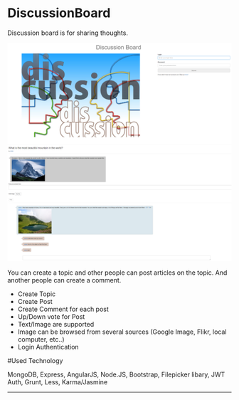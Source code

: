 # DiscussionBoard

Discussion board is for sharing thoughts.

<img src="discussionboard_login.png">
<img src="discussionboard_topicdetail.png">

You can create a topic and other people can post articles on the topic.
And another people can create a comment.

- Create Topic
- Create Post
- Create Comment for each post
- Up/Down vote for Post
- Text/Image are supported
- Image can be browsed from several sources (Google Image, Flikr, local computer, etc..)
- Login Authentication

#Used Technology

MongoDB,
Express,
AngularJS,
Node.JS,
Bootstrap,
Filepicker libary,
JWT Auth,
Grunt,
Less,
Karma/Jasmine

<hr>




